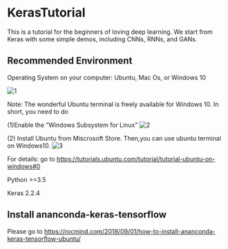 # KerasTutorial
This is a tutorial for the beginners of loving deep learning. We start from Keras with some simple demos, including CNNs, RNNs, and GANs. 

## Recommended Environment
Operating System on your computer:  Ubuntu, Mac Os, or Windows 10 

![1](https://github.com/cswin/KerasTutorial/blob/master/figures/win-linux.jpg)

Note: The wonderful Ubuntu terminal is freely available for Windows 10. In short, you need to do 

(1)Enable the “Windows Subsystem for Linux” 
![2](https://github.com/cswin/KerasTutorial/blob/master/figures/win-sub-system.png)

(2) Install Ubuntu from Miscrosoft Store.  Then,you can use ubuntu terminal on Windows10. 
![3](https://github.com/cswin/KerasTutorial/blob/master/figures/ubuntu.png)

 For details: go to https://tutorials.ubuntu.com/tutorial/tutorial-ubuntu-on-windows#0 

 Python >=3.5  
 
 Keras 2.2.4

## Install ananconda-keras-tensorflow

Please go to
https://rocmind.com/2018/09/01/how-to-install-ananconda-keras-tensorflow-ubuntu/


